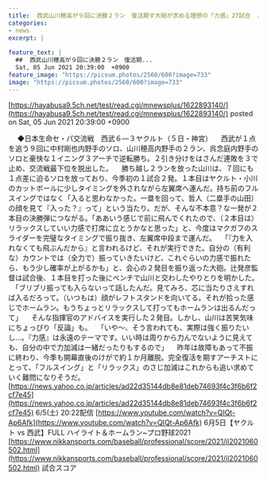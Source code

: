 ```yaml
---
title:  西武山川穂高が９回に決勝２ラン　復活期す大砲が求める理想の「力感」27試合　.266  8本  19打点  
categories:
- news
excerpt: |
  
feature_text: |
  ##  西武山川穂高が９回に決勝２ラン　復活期...
  Sat, 05 Jun 2021 20:39:00  +0900
feature_image: "https://picsum.photos/2560/600?image=733"
image: "https://picsum.photos/2560/600?image=733"
---
```


[https://hayabusa9.5ch.net/test/read.cgi/mnewsplus/1622893140/](https://hayabusa9.5ch.net/test/read.cgi/mnewsplus/1622893140/)
posted on Sat, 05 Jun 2021 20:39:00  +0900

<!--more-->

　 ◆日本生命セ・パ交流戦　西武６—３ヤクルト（５日・神宮） 　西武が１点を追う９回に中村剛也内野手のソロ、山川穂高内野手の２ラン、呉念庭内野手のソロと豪快な１イニング３アーチで逆転勝ち。２引き分けをはさんだ連敗を３で止め、交流戦最下位を脱出した。 　勝ち越し２ランを放った山川は、７回にも１点差に迫るソロを放っており、今季初の１試合２発。１本目はヤクルト・小川のカットボールに少しタイミングを外されながら左翼席へ運んだ。持ち前のフルスイングではなく「入ると思わなかった。一塁を回って、哲人（二塁手の山田）の顔を見て『入った？』って」という当たり。だが、そんな不本意？な一発が２本目の決勝弾につながる。「ああいう感じで前に飛んでくれたので、（２本目は）リラックスしていい力感で打席に立とうかなと思った」と、今度はマクガフのスライダーを完璧なタイミングで振り抜き、左翼席中段まで運んだ。 　「『力を入れなくても飛ぶんだから』と言われるけど、それが実行できた。自分の（有利な）カウントでは（全力で）振っていきたいけど、これぐらいの力感で振れたら、もう少し確率が上がるかも」と、会心の２発目を振り返った大砲。辻発彦監督は試合後、１本目を打った後にベンチで山川と交わしたやりとりを明かした。 　「ブリブリ振っても入らないって話したんだ。見てみろ、芯に当たりさえすれば入るだろって。（いつもは）顔がレフトスタンドを向いてる。それが拾った感じでホームラン。もうちょっとリラックスして打ってもホームランは出るんだって」 　そんな指揮官のアドバイスを実行した２発目。しかし、山川は苦笑気味にちょっぴり「反論」も。 　「いや〜、そう言われても、実際は強く振りたいし…。『力感』は永遠のテーマです。いい時は周りから力んでないように見えても、自分の中で力加減は一緒だったりもするので」 　昨年は故障もあって不振に終わり、今季も開幕直後のけがで約１か月離脱。完全復活を期すアーチストにとって、「フルスイング」と「リラックス」のさじ加減はこれからも追い求めていく難問になりそうだ。 [https://news.yahoo.co.jp/articles/ad22d35144db8e81deb74693f4c3f6b6f2cf7e45](https://news.yahoo.co.jp/articles/ad22d35144db8e81deb74693f4c3f6b6f2cf7e45) 6/5(土) 20:22配信 [https://www.youtube.com/watch?v=QIQt-Ap6Afk](https://www.youtube.com/watch?v=QIQt-Ap6Afk) 6月5日【ヤクルト vs 西武】FULL ハイライト＆ホームラン~プロ野球2021 [https://www.nikkansports.com/baseball/professional/score/2021/il2021060502.html](https://www.nikkansports.com/baseball/professional/score/2021/il2021060502.html) 試合スコア
